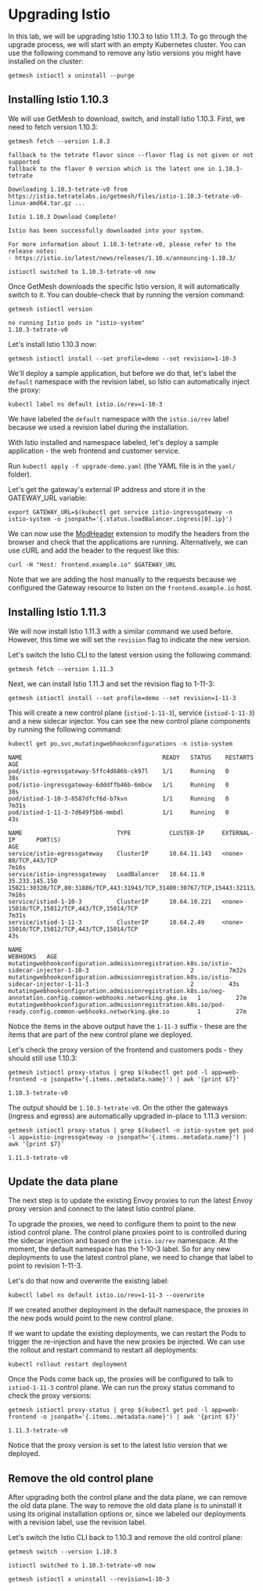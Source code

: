 # Upgrading Istio

In this lab, we will be upgrading Istio 1.10.3 to Istio 1.11.3. To go through the upgrade process, we will start with an empty Kubernetes cluster. You can use the following command to remove any Istio versions you might have installed on the cluster:

```shell
getmesh istioctl x uninstall --purge
```

## Installing Istio 1.10.3

We will use GetMesh to download, switch, and install Istio 1.10.3. First, we need to fetch version 1.10.3:

```shell
getmesh fetch --version 1.8.3
```

```console
fallback to the tetrate flavor since --flavor flag is not given or not supported
fallback to the flavor 0 version which is the latest one in 1.10.3-tetrate

Downloading 1.10.3-tetrate-v0 from https://istio.tetratelabs.io/getmesh/files/istio-1.10.3-tetrate-v0-linux-amd64.tar.gz ...

Istio 1.10.3 Download Complete!

Istio has been successfully downloaded into your system.

For more information about 1.10.3-tetrate-v0, please refer to the release notes:
- https://istio.io/latest/news/releases/1.10.x/announcing-1.10.3/

istioctl switched to 1.10.3-tetrate-v0 now
```

Once GetMesh downloads the specific Istio version, it will automatically switch to it. You can double-check that by running the version command:

```shell
getmesh istioctl version
```

```console
no running Istio pods in "istio-system"
1.10.3-tetrate-v0
```

Let's install Istio 1.10.3 now:

```shell
getmesh istioctl install --set profile=demo --set revision=1-10-3
```

We'll deploy a sample application, but before we do that, let's label the `default` namespace with the revision label, so Istio can automatically inject the proxy:

```shell
kubectl label ns default istio.io/rev=1-10-3
```

We have labeled the `default` namespace with the `istio.io/rev` label because we used a revision label during the installation.

With Istio installed and namespace labeled, let's deploy a sample application - the web frontend and customer service.

Run `kubectl apply -f upgrade-demo.yaml` (the YAML file is in the `yaml/` folder).

Let's get the gateway's external IP address and store it in the GATEWAY_URL variable:

```shell
export GATEWAY_URL=$(kubectl get service istio-ingressgateway -n istio-system -o jsonpath='{.status.loadBalancer.ingress[0].ip}')
```

We can now use the [ModHeader](https://chrome.google.com/webstore/detail/modheader/idgpnmonknjnojddfkpgkljpfnnfcklj?hl=en) extension to modify the headers from the browser and check that the applications are running. Alternatively, we can use cURL and add the header to the request like this:

```shell
curl -H "Host: frontend.example.io" $GATEWAY_URL
```

Note that we are adding the host manually to the requests because we configured the Gateway resource to listen on the `frontend.example.io` host.

## Installing Istio 1.11.3

We will now install Istio 1.11.3 with a similar command we used before. However, this time we will set the `revision` flag to indicate the new version.

Let's switch the Istio CLI to the latest version using the following command:

```shell
getmesh fetch --version 1.11.3
```

Next, we can install Istio 1.11.3 and set the revision flag to 1-11-3:

```shell
getmesh istioctl install --set profile=demo --set revision=1-11-3
```

This will create a new control plane (`istiod-1-11-3`), service (`istiod-1-11-3`) and a new sidecar injector. You can see the new control plane components by running the following command:

```shell
kubectl get po,svc,mutatingwebhookconfigurations -n istio-system
```

```console
NAME                                        READY   STATUS    RESTARTS   AGE
pod/istio-egressgateway-5ffc4d686b-ck97l    1/1     Running   0          38s
pod/istio-ingressgateway-6dddffb46b-6mbcw   1/1     Running   0          38s
pod/istiod-1-10-3-8587dfcf6d-b7kvn          1/1     Running   0          7m31s
pod/istiod-1-11-3-7d649f5b6-mmbdl           1/1     Running   0          43s

NAME                           TYPE           CLUSTER-IP     EXTERNAL-IP      PORT(S)                                                                      AGE
service/istio-egressgateway    ClusterIP      10.64.11.143   <none>           80/TCP,443/TCP                                                               7m16s
service/istio-ingressgateway   LoadBalancer   10.64.11.9     35.233.145.150   15021:30320/TCP,80:31886/TCP,443:31943/TCP,31400:30767/TCP,15443:32113/TCP   7m16s
service/istiod-1-10-3          ClusterIP      10.64.10.221   <none>           15010/TCP,15012/TCP,443/TCP,15014/TCP                                        7m31s
service/istiod-1-11-3          ClusterIP      10.64.2.49     <none>           15010/TCP,15012/TCP,443/TCP,15014/TCP                                        43s

NAME                                                                                                                WEBHOOKS   AGE
mutatingwebhookconfiguration.admissionregistration.k8s.io/istio-sidecar-injector-1-10-3                             2          7m32s
mutatingwebhookconfiguration.admissionregistration.k8s.io/istio-sidecar-injector-1-11-3                             2          43s
mutatingwebhookconfiguration.admissionregistration.k8s.io/neg-annotation.config.common-webhooks.networking.gke.io   1          27m
mutatingwebhookconfiguration.admissionregistration.k8s.io/pod-ready.config.common-webhooks.networking.gke.io        1          27m
```

Notice the items in the above output have the `1-11-3` suffix - these are the items that are part of the new control plane we deployed.

Let's check the proxy version of the frontend and customers pods - they should still use 1.10.3:

```shell
getmesh istioctl proxy-status | grep $(kubectl get pod -l app=web-frontend -o jsonpath='{.items..metadata.name}') | awk '{print $7}'
```

```console
1.10.3-tetrate-v0
```

The output should be `1.10.3-tetrate-v0`. On the other the gateways (ingress and egress) are automatically upgraded in-place to 1.11.3 version:

```shell
getmesh istioctl proxy-status | grep $(kubectl -n istio-system get pod -l app=istio-ingressgateway -o jsonpath='{.items..metadata.name}') | awk '{print $7}'
```

```console
1.11.3-tetrate-v0
```

## Update the data plane

The next step is to update the existing Envoy proxies to run the latest Envoy proxy version and connect to the latest Istio control plane.

To upgrade the proxies, we need to configure them to point to the new istiod control plane. The control plane proxies point to is controlled during the sidecar injection and based on the `istio.io/rev` namespace. At the moment, the default namespace has the 1-10-3 label. So for any new deployments to use the latest control plane, we need to change that label to point to revision 1-11-3.

Let's do that now and overwrite the existing label:

```shell
kubectl label ns default istio.io/rev=1-11-3 --overwrite
```

If we created another deployment in the default namespace, the proxies in the new pods would point to the new control plane.

If we want to update the existing deployments, we can restart the Pods to trigger the re-injection and have the new proxies be injected. We can use the rollout and restart command to restart all deployments:

```shell
kubectl rollout restart deployment
```

Once the Pods come back up, the proxies will be configured to talk to `istiod-1-11-3` control plane. We can run the proxy status command to check the proxy versions:

```shell
getmesh istioctl proxy-status | grep $(kubectl get pod -l app=web-frontend -o jsonpath='{.items..metadata.name}') | awk '{print $7}'
```

```console
1.11.3-tetrate-v0
```

Notice that the proxy version is set to the latest Istio version that we deployed.

## Remove the old control plane

After upgrading both the control plane and the data plane, we can remove the old data plane. The way to remove the old data plane is to uninstall it using its original installation options or, since we labeled our deployments with a revision label, use the revision label.

Let's switch the Istio CLI back to 1.10.3 and remove the old control plane:

```shell
getmesh switch --version 1.10.3
```

```console
istioctl switched to 1.10.3-tetrate-v0 now
```

```shell
getmesh istioctl x uninstall --revision=1-10-3
```
